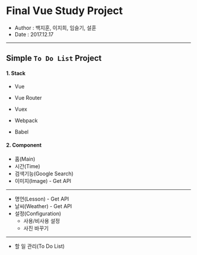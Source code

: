 # Final Vue Study Project

- Author : 백지훈, 이지희, 임슬기, 설훈
- Date : 2017.12.17
---

## Simple `To Do List` Project
#### 1. Stack
- Vue
- Vue Router
- Vuex

- Webpack
- Babel

#### 2. Component
- 홈(Main)
- 시간(Time)
- 검색기능(Google Search)
- 이미지(Image) - Get API
---
- 명언(Lesson) - Get API
- 날씨(Weather) - Get API
- 설정(Configuration)
	- 사용/비사용 설정
	- 사진 바꾸기
---
- 할 일 관리(To Do List)